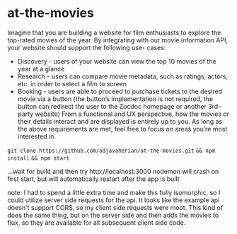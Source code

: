 # at-the-movies

Imagine that you are building a website for film enthusiasts to explore the top-rated movies of the year. By integrating with our movie information API, your website should support the following use- cases:
 - Discovery - users of your website can view the top 10 movies of the year at a glance
 - Research - users can compare movie metadata, such as ratings, actors, etc. in order to select
a film to screen
 - Booking - users are able to proceed to purchase tickets to the desired movie via a button (the
button’s implementation is not required, the button can redirect the user to the Zocdoc homepage or another 3rd-party website)
From a functional and UX perspective, how the movies or their details interact and are displayed is entirely up to you. As long as the above requirements are met, feel free to focus on areas you’re most interested in.

`git clone https://github.com/adjavaherian/at-the-movies.git`
`&& npm install`
`&& npm start`

...wait for build and then try http://localhost:3000
nodemon will crash on first start, but will automatically restart after the app is built

note:  I had to spend a little extra time and make this fully isomorphic, so I could utilize server side requests for the api. 
It looks like the example api doesn't support CORS, so my client side requests were moot.  This kind of does the same thing, but on the server side
and then adds the movies to flux, so they are available for all subsequent client side code.